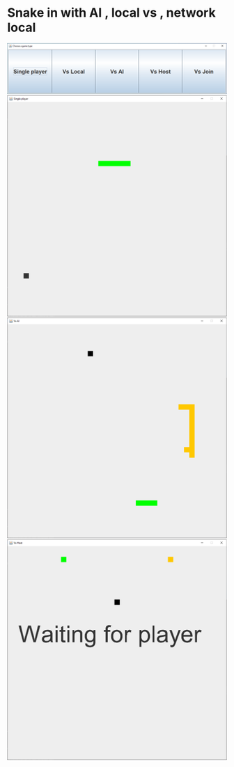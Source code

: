 # Snake in with AI , local vs , network local  <br>
![alt text](https://github.com/thepitrose/snake-AI-and-network/blob/main/01.png) <br>
![alt text](https://github.com/thepitrose/snake-AI-and-network/blob/main/02.png) <br>
![alt text](https://github.com/thepitrose/snake-AI-and-network/blob/main/03.png) <br>
![alt text](https://github.com/thepitrose/snake-AI-and-network/blob/main/04.png) <br>
